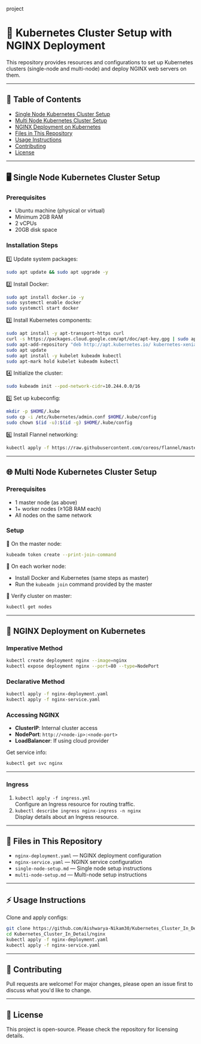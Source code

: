 project
# 🚀 Kubernetes Cluster Setup with NGINX Deployment

This repository provides resources and configurations to set up Kubernetes clusters (single-node and multi-node) and deploy NGINX web servers on them.

---

## 📑 Table of Contents
- [Single Node Kubernetes Cluster Setup](#single-node-kubernetes-cluster-setup)
- [Multi Node Kubernetes Cluster Setup](#multi-node-kubernetes-cluster-setup)
- [NGINX Deployment on Kubernetes](#nginx-deployment-on-kubernetes)
- [Files in This Repository](#files-in-this-repository)
- [Usage Instructions](#usage-instructions)
- [Contributing](#contributing)
- [License](#license)

---

## 🖥️ Single Node Kubernetes Cluster Setup

### Prerequisites
- Ubuntu machine (physical or virtual)
- Minimum 2GB RAM
- 2 vCPUs
- 20GB disk space

### Installation Steps
1️⃣ Update system packages:
```bash
sudo apt update && sudo apt upgrade -y
```

2️⃣ Install Docker:
```bash
sudo apt install docker.io -y
sudo systemctl enable docker
sudo systemctl start docker
```

3️⃣ Install Kubernetes components:
```bash
sudo apt install -y apt-transport-https curl
curl -s https://packages.cloud.google.com/apt/doc/apt-key.gpg | sudo apt-key add -
sudo apt-add-repository "deb http://apt.kubernetes.io/ kubernetes-xenial main"
sudo apt update
sudo apt install -y kubelet kubeadm kubectl
sudo apt-mark hold kubelet kubeadm kubectl
```

4️⃣ Initialize the cluster:
```bash
sudo kubeadm init --pod-network-cidr=10.244.0.0/16
```

5️⃣ Set up kubeconfig:
```bash
mkdir -p $HOME/.kube
sudo cp -i /etc/kubernetes/admin.conf $HOME/.kube/config
sudo chown $(id -u):$(id -g) $HOME/.kube/config
```

6️⃣ Install Flannel networking:
```bash
kubectl apply -f https://raw.githubusercontent.com/coreos/flannel/master/Documentation/kube-flannel.yml
```

---

## 🌐 Multi Node Kubernetes Cluster Setup

### Prerequisites
- 1 master node (as above)
- 1+ worker nodes (≥1GB RAM each)
- All nodes on the same network

### Setup
🔹 On the master node:
```bash
kubeadm token create --print-join-command
```

🔹 On each worker node:
- Install Docker and Kubernetes (same steps as master)
- Run the `kubeadm join` command provided by the master

🔹 Verify cluster on master:
```bash
kubectl get nodes
```

---

## 🌟 NGINX Deployment on Kubernetes

### Imperative Method
```bash
kubectl create deployment nginx --image=nginx
kubectl expose deployment nginx --port=80 --type=NodePort
```

### Declarative Method
```bash
kubectl apply -f nginx-deployment.yaml
kubectl apply -f nginx-service.yaml
```

### Accessing NGINX
- **ClusterIP**: Internal cluster access  
- **NodePort**: `http://<node-ip>:<node-port>`  
- **LoadBalancer**: If using cloud provider  

Get service info:
```bash
kubectl get svc nginx
```
---

### Ingress

1. `kubectl apply -f ingress.yml`  
   Configure an Ingress resource for routing traffic.
2. `kubectl describe ingress nginx-ingress -n nginx`  
   Display details about an Ingress resource.
---

## 📂 Files in This Repository
- `nginx-deployment.yaml` — NGINX deployment configuration
- `nginx-service.yaml` — NGINX service configuration
- `single-node-setup.md` — Single node setup instructions
- `multi-node-setup.md` — Multi-node setup instructions

---

## ⚡ Usage Instructions
Clone and apply configs:
```bash
git clone https://github.com/Aishwarya-Nikam30/Kubernetes_Cluster_In_Detail.git
cd Kubernetes_Cluster_In_Detail/nginx
kubectl apply -f nginx-deployment.yaml
kubectl apply -f nginx-service.yaml
```

---

## 🤝 Contributing
Pull requests are welcome! For major changes, please open an issue first to discuss what you'd like to change.

---

## 📜 License
This project is open-source. Please check the repository for licensing details.
